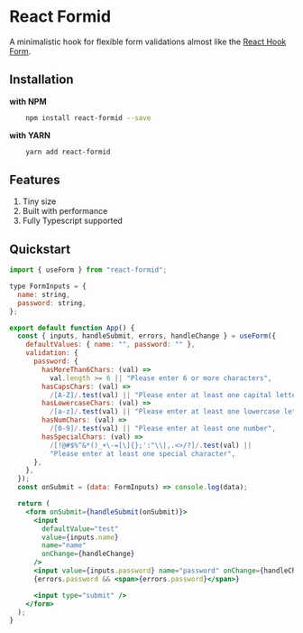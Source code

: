 # React Formid

A minimalistic hook for flexible form validations almost like the [React Hook Form](https://github.com/bluebill1049/react-hook-form).

## Installation

**with NPM**

```bash
    npm install react-formid --save
```

**with YARN**

```bash
    yarn add react-formid
```

## Features

1. Tiny size
1. Built with performance
1. Fully Typescript supported

## Quickstart

```jsx
import { useForm } from "react-formid";

type FormInputs = {
  name: string,
  password: string,
};

export default function App() {
  const { inputs, handleSubmit, errors, handleChange } = useForm({
    defaultValues: { name: "", password: "" },
    validation: {
      password: {
        hasMoreThan6Chars: (val) =>
          val.length >= 6 || "Please enter 6 or more characters",
        hasCapsChars: (val) =>
          /[A-Z]/.test(val) || "Please enter at least one capital letter",
        hasLowercaseChars: (val) =>
          /[a-z]/.test(val) || "Please enter at least one lowercase letter",
        hasNumChars: (val) =>
          /[0-9]/.test(val) || "Please enter at least one number",
        hasSpecialChars: (val) =>
          /[!@#$%^&*()_+\-=[\]{};':"\\|,.<>/?]/.test(val) ||
          "Please enter at least one special character",
      },
    },
  });
  const onSubmit = (data: FormInputs) => console.log(data);

  return (
    <form onSubmit={handleSubmit(onSubmit)}>
      <input
        defaultValue="test"
        value={inputs.name}
        name="name"
        onChange={handleChange}
      />
      <input value={inputs.password} name="password" onChange={handleChange} />
      {errors.password && <span>{errors.password}</span>}

      <input type="submit" />
    </form>
  );
}
```
